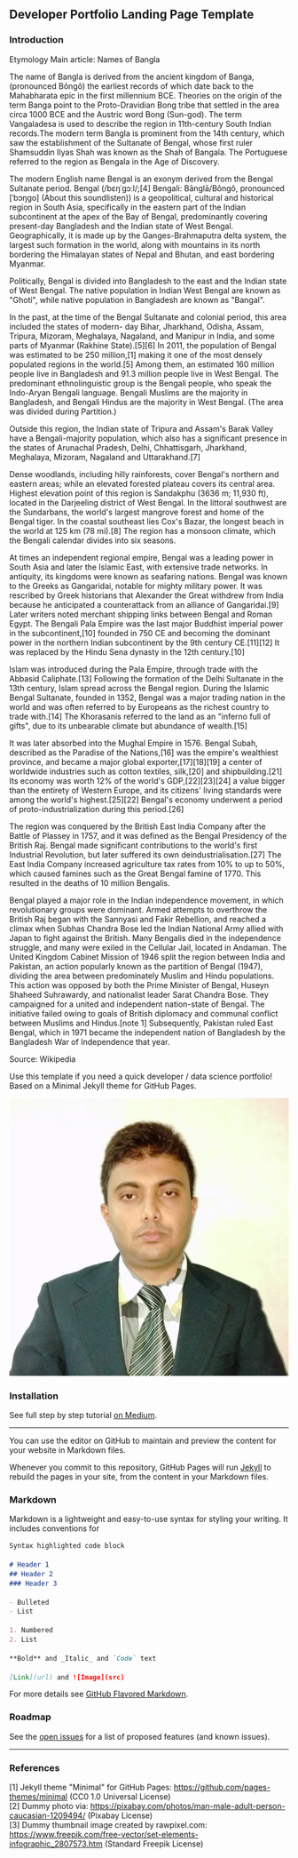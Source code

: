 ## Developer Portfolio Landing Page Template

### Introduction

Etymology
Main article: Names of Bangla

The name of Bangla is derived from the ancient kingdom of Banga,(pronounced Bôngô) the earliest records of which date back to the Mahabharata epic in the first millennium BCE. Theories on the origin of the term Banga point to the Proto-Dravidian Bong tribe that settled in the area circa 1000 BCE and the Austric word Bong (Sun-god). The term Vangaladesa is used to describe the region in 11th-century South Indian records.The modern term Bangla is prominent from the 14th century, which saw the establishment of the Sultanate of Bengal, whose first ruler Shamsuddin Ilyas Shah was known as the Shah of Bangala. The Portuguese referred to the region as Bengala in the Age of Discovery.

The modern English name Bengal is an exonym derived from the Bengal Sultanate period.
Bengal (/bɛŋˈɡɔːl/;[4] Bengali: Bānglā/Bôngô, pronounced [ˈbɔŋgo] (About this soundlisten)) is a geopolitical, cultural and historical region in South Asia, specifically in the eastern part of the Indian subcontinent at the apex of the Bay of Bengal, predominantly covering present-day Bangladesh and the Indian state of West Bengal. Geographically, it is made up by the Ganges-Brahmaputra delta system, the largest such formation in the world, along with mountains in its north bordering the Himalayan states of Nepal and Bhutan, and east bordering Myanmar.

Politically, Bengal is divided into Bangladesh to the east and the Indian state of West Bengal. The native population in Indian West Bengal are known as "Ghoti", while native population in Bangladesh are known as "Bangal".

In the past, at the time of the Bengal Sultanate and colonial period, this area included the states of modern- day Bihar, Jharkhand, Odisha, Assam, Tripura, Mizoram, Meghalaya, Nagaland, and Manipur in India, and some parts of Myanmar (Rakhine State).[5][6] In 2011, the population of Bengal was estimated to be 250 million,[1] making it one of the most densely populated regions in the world.[5] Among them, an estimated 160 million people live in Bangladesh and 91.3 million people live in West Bengal. The predominant ethnolinguistic group is the Bengali people, who speak the Indo-Aryan Bengali language. Bengali Muslims are the majority in Bangladesh, and Bengali Hindus are the majority in West Bengal. (The area was divided during Partition.)

Outside this region, the Indian state of Tripura and Assam's Barak Valley have a Bengali-majority population, which also has a significant presence in the states of Arunachal Pradesh, Delhi, Chhattisgarh, Jharkhand, Meghalaya, Mizoram, Nagaland and Uttarakhand.[7]

Dense woodlands, including hilly rainforests, cover Bengal's northern and eastern areas; while an elevated forested plateau covers its central area. Highest elevation point of this region is Sandakphu (3636 m; 11,930 ft), located in the Darjeeling district of West Bengal. In the littoral southwest are the Sundarbans, the world's largest mangrove forest and home of the Bengal tiger. In the coastal southeast lies Cox's Bazar, the longest beach in the world at 125 km (78 mi).[8] The region has a monsoon climate, which the Bengali calendar divides into six seasons.

At times an independent regional empire, Bengal was a leading power in South Asia and later the Islamic East, with extensive trade networks. In antiquity, its kingdoms were known as seafaring nations. Bengal was known to the Greeks as Gangaridai, notable for mighty military power. It was rescribed by Greek historians that Alexander the Great withdrew from India because he anticipated a counterattack from an alliance of Gangaridai.[9] Later writers noted merchant shipping links between Bengal and Roman Egypt. The Bengali Pala Empire was the last major Buddhist imperial power in the subcontinent,[10] founded in 750 CE and becoming the dominant power in the northern Indian subcontinent by the 9th century CE.[11][12] It was replaced by the Hindu Sena dynasty in the 12th century.[10]

Islam was introduced during the Pala Empire, through trade with the Abbasid Caliphate.[13] Following the formation of the Delhi Sultanate in the 13th century, Islam spread across the Bengal region. During the Islamic Bengal Sultanate, founded in 1352, Bengal was a major trading nation in the world and was often referred to by Europeans as the richest country to trade with.[14] The Khorasanis referred to the land as an "inferno full of gifts", due to its unbearable climate but abundance of wealth.[15]

It was later absorbed into the Mughal Empire in 1576. Bengal Subah, described as the Paradise of the Nations,[16] was the empire's wealthiest province, and became a major global exporter,[17][18][19] a center of worldwide industries such as cotton textiles, silk,[20] and shipbuilding.[21] Its economy was worth 12% of the world's GDP,[22][23][24] a value bigger than the entirety of Western Europe, and its citizens' living standards were among the world's highest.[25][22] Bengal's economy underwent a period of proto-industrialization during this period.[26]

The region was conquered by the British East India Company after the Battle of Plassey in 1757, and it was defined as the Bengal Presidency of the British Raj. Bengal made significant contributions to the world's first Industrial Revolution, but later suffered its own deindustrialisation.[27] The East India Company increased agriculture tax rates from 10% to up to 50%, which caused famines such as the Great Bengal famine of 1770. This resulted in the deaths of 10 million Bengalis.

Bengal played a major role in the Indian independence movement, in which revolutionary groups were dominant. Armed attempts to overthrow the British Raj began with the Sannyasi and Fakir Rebellion, and reached a climax when Subhas Chandra Bose led the Indian National Army allied with Japan to fight against the British. Many Bengalis died in the independence struggle, and many were exiled in the Cellular Jail, located in Andaman. The United Kingdom Cabinet Mission of 1946 split the region between India and Pakistan, an action popularly known as the partition of Bengal (1947), dividing the area between predominately Muslim and Hindu populations. This action was opposed by both the Prime Minister of Bengal, Huseyn Shaheed Suhrawardy, and nationalist leader Sarat Chandra Bose. They campaigned for a united and independent nation-state of Bengal. The initiative failed owing to goals of British diplomacy and communal conflict between Muslims and Hindus.[note 1] Subsequently, Pakistan ruled East Bengal, which in 1971 became the independent nation of Bangladesh by the Bangladesh War of Independence that year. 

Source: Wikipedia

Use this template if you need a quick developer / data science portfolio! Based on a Minimal Jekyll theme for GitHub Pages.

<img src="https://github.com/kaus2007/cv/blob/master/images/Kaushik%20Formal.jpg"/>

### Installation

See full step by step tutorial [on Medium](https://medium.com/@evanca/set-up-your-portfolio-website-in-less-than-10-minutes-with-github-pages-d0efa8ff56fd).
___

You can use the editor on GitHub to maintain and preview the content for your website in Markdown files.

Whenever you commit to this repository, GitHub Pages will run [Jekyll](https://jekyllrb.com/) to rebuild the pages in your site, from the content in your Markdown files.

### Markdown

Markdown is a lightweight and easy-to-use syntax for styling your writing. It includes conventions for

```markdown
Syntax highlighted code block

# Header 1
## Header 2
### Header 3

- Bulleted
- List

1. Numbered
2. List

**Bold** and _Italic_ and `Code` text

[Link](url) and ![Image](src)
```

For more details see [GitHub Flavored Markdown](https://guides.github.com/features/mastering-markdown/).

### Roadmap

See the [open issues](https://github.com/evanca/machine-learning_optimizing-app-offers-with-starbucks/issues) for a list of proposed features (and known issues).
___

### References

[1] Jekyll theme "Minimal" for GitHub Pages: https://github.com/pages-themes/minimal (CC0 1.0 Universal License)
<br>[2] Dummy photo via: https://pixabay.com/photos/man-male-adult-person-caucasian-1209494/ (Pixabay License)
<br>[3] Dummy thumbnail image created by rawpixel.com: https://www.freepik.com/free-vector/set-elements-infographic_2807573.htm (Standard Freepik License)
